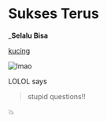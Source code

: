 # Sukses Terus

___Selalu Bisa__


[kucing](http:google.com)

![lmao](https://i.kym-cdn.com/entries/icons/mobile/000/004/815/lologuy.jpg)

LOLOL says
>stupid questions!!


:collision: